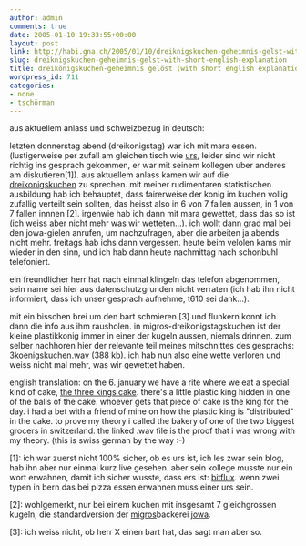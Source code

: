 ```yaml
---
author: admin
comments: true
date: 2005-01-10 19:33:55+00:00
layout: post
link: http://habi.gna.ch/2005/01/10/dreiknigskuchen-geheimnis-gelst-with-short-english-explanation/
slug: dreiknigskuchen-geheimnis-gelst-with-short-english-explanation
title: dreikönigskuchen-geheimnis gelöst (with short english explanation)
wordpress_id: 711
categories:
- none
- tschörman
---
```



aus aktuellem anlass und schweizbezug in deutsch:
  
letzten donnerstag abend (dreikonigstag) war ich mit mara essen. (lustigerweise per zufall am gleichen tisch wie [urs](http://www.circle.ch/blog/), leider sind wir nicht richtig ins gesprach gekommen, er war mit seinem kollegen uber anderes am diskutieren[1]). aus aktuellem anlass kamen wir auf die [dreikonigskuchen](http://images.google.com/images?q=dreik%C3%B6nigskuchen&hl=en&lr=&c2coff=1&sa=N&tab=wi) zu sprechen. mit meiner rudimentaren statistischen ausbildung hab ich behauptet, dass fairerweise der konig im kuchen vollig zufallig verteilt sein sollten, das heisst also in 6 von 7 fallen aussen, in 1 von 7 fallen innnen [2]. irgenwie hab ich dann mit mara gewettet, dass das so ist (ich weiss aber nicht mehr was wir wetteten...). ich wollt dann grad mal bei den jowa-gielen anrufen, um nachzufragen, aber die arbeiten ja abends nicht mehr. freitags hab ichs dann vergessen. heute beim velolen kams mir wieder in den sinn, und ich hab dann heute nachmittag nach schonbuhl telefoniert.



ein freundlicher herr hat nach einmal klingeln das telefon abgenommen, sein name sei hier aus datenschutzgrunden nicht verraten (ich hab ihn nicht informiert, dass ich unser gesprach aufnehme, t610 sei dank...).
  
mit ein bisschen brei um den bart schmieren [3] und flunkern konnt ich dann die info aus ihm rausholen. in migros-dreikonigstagskuchen ist der kleine plastikkonig immer in einer der kugeln aussen, niemals drinnen. zum selber nachhoren hier der relevante teil meines mitschnittes des gesprachs: [3koenigskuchen.wav](http://habi.gna.ch/blog/images/3koenigskuchen.wav) (388 kb). ich hab nun also eine wette verloren und weiss nicht mal mehr, was wir gewettet haben.



english translation: on the 6. january we have a rite where we eat a special kind of cake, [the three kings cake](http://images.google.com/images?q=dreik%C3%B6nigskuchen&hl=en&lr=&c2coff=1&sa=N&tab=wi). there's a little plastic king hidden in one of the balls of the cake. whoever gets that piece of cake is the king for the day. i had a bet with a friend of mine on how the plastic king is "distributed" in the cake. to prove my theory i called the bakery of one of the two biggest grocers in switzerland. the linked .wav file is the proof that i was wrong with my theory. (this is swiss german by the way :-)



[1]: ich war zuerst nicht 100% sicher, ob es urs ist, ich les zwar sein blog, hab ihn aber nur einmal kurz live gesehen. aber sein kollege musste nur ein wort erwahnen, damit ich sicher wusste, dass ers ist: [bitflux](http://www.bitflux.ch/). wenn zwei typen in bern das bei pizza essen erwahnen muss einer urs sein.
  
[2]: wohlgemerkt, nur bei einem kuchen mit insgesamt 7 gleichgrossen kugeln, die standardversion der [migros](http://www.migros.ch/)backerei [jowa](http://www.jowa.ch/).
  
[3]: ich weiss nicht, ob herr X einen bart hat, das sagt man aber so.

